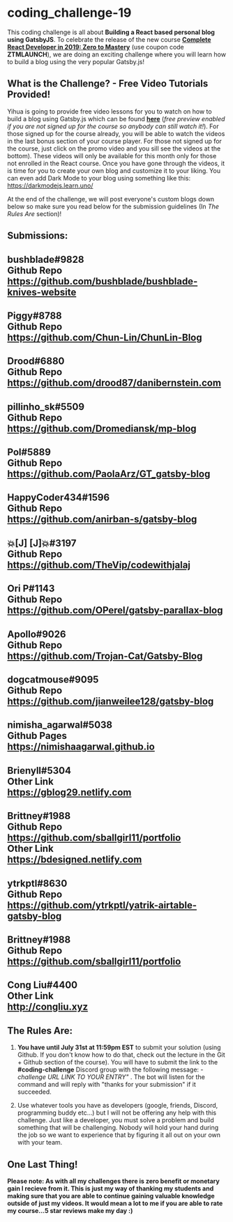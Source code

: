 # coding_challenge-19

This coding challenge is all about **Building a React based personal blog using GatsbyJS**. To celebrate the release of the new course [**Complete React Developer in 2019: Zero to Mastery**](https://www.udemy.com/complete-react-developer-zero-to-mastery/?couponCode=ZTMLAUNCH) (use coupon code **ZTMLAUNCH**), we are doing an exciting challenge where you will learn how to build a blog using the very popular Gatsby.js!


## What is the Challenge? - Free Video Tutorials Provided!
Yihua is going to provide free video lessons for you to watch on how to build a blog using Gatsby.js which can be found [**here**](https://www.udemy.com/complete-react-developer-zero-to-mastery/?couponCode=ZTMLAUNCH) (*free preview enabled if you are not signed up for the course so anybody can still watch it!*). For those signed up for the course already, you will be able to watch the videos in the last bonus section of your course player. For those not signed up for the course, just click on the promo video and you sill see the videos at the bottom). These videos will only be available for this month only for those not enrolled in the React course. Once you have gone through the videos, it is time for you to create your own blog and customize it to your liking. You can even add Dark Mode to your blog using something like this: https://darkmodejs.learn.uno/

At the end of the challenge, we will post everyone's custom blogs down below so make sure you read below for the submission guidelines (In *The Rules Are* section)!

## Submissions:

  
bushblade#9828  
Github Repo  
https://github.com/bushblade/bushblade-knives-website  
----------  
   
Piggy#8788  
Github Repo  
https://github.com/Chun-Lin/ChunLin-Blog  
----------  

Drood#6880  
Github Repo  
https://github.com/drood87/danibernstein.com  
----------  
   
pillinho_sk#5509  
Github Repo  
https://github.com/Dromediansk/mp-blog  
----------  
   
Pol#5889  
Github Repo  
https://github.com/PaolaArz/GT_gatsby-blog  
----------  
  
HappyCoder434#1596  
Github Repo  
https://github.com/anirban-s/gatsby-blog  
----------  
  
💥[J] [J]💥#3197  
Github Repo  
https://github.com/TheVip/codewithjalaj  
----------  
   
Ori P#1143  
Github Repo  
https://github.com/OPerel/gatsby-parallax-blog  
----------  
  
Apollo#9026  
Github Repo  
https://github.com/Trojan-Cat/Gatsby-Blog  
----------  
  
dogcatmouse#9095  
Github Repo  
https://github.com/jianweilee128/gatsby-blog
----------  
  
nimisha_agarwal#5038  
Github Pages  
https://nimishaagarwal.github.io  
----------  
  
Brienyll#5304  
Other Link  
https://gblog29.netlify.com 
----------  
  
Brittney#1988  
Github Repo  
https://github.com/sballgirl11/portfolio  
Other Link  
https://bdesigned.netlify.com  
----------  
  
ytrkptl#8630  
Github Repo  
https://github.com/ytrkptl/yatrik-airtable-gatsby-blog  
----------  
  
Brittney#1988  
Github Repo  
https://github.com/sballgirl11/portfolio 
----------  
  
Cong Liu#4400  
Other Link  
http://congliu.xyz  
----------  

## The Rules Are:

1. **You have until July 31st at 11:59pm EST** to submit your solution (using Github. If you don't know how to do that, check out the lecture in the Git + Github section of the course). You will have to submit the link to the **#coding-challenge** Discord group with the following message:  *-challenge URL LINK TO YOUR ENTRY"* . The bot will listen for the command and will reply with "thanks for your submission" if it succeeded.

2. Use whatever tools you have as developers (google, friends, Discord, programming buddy etc...) but I will not be offering any help with this challenge. Just like a developer, you must solve a problem and build something that will be challenging. Nobody will hold your hand during the job so we want to experience that by figuring it all out on your own with your team. 

## One Last Thing!

**Please note: As with all my challenges there is zero benefit or monetary gain I recieve from it. This is just my way of thanking my students and making sure that you are able to continue gaining valuable knowledge outside of just my videos. It would mean a lot to me if you are able to rate my course...5 star reviews make my day :)**

